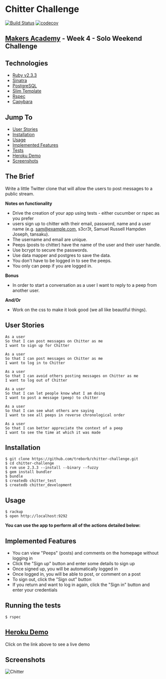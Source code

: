# Chitter Challenge

[![Build Status](https://travis-ci.org/treborb/chitter-challenge.svg?branch=master)](https://travis-ci.org/treborb/chitter-challenge)
[![codecov](https://codecov.io/gh/treborb/chitter-challenge/branch/master/graph/badge.svg)](https://codecov.io/gh/treborb/chitter-challenge)

## [Makers Academy](http://www.makersacademy.com) - Week 4 - Solo Weekend Challenge

## Technologies
* [Ruby v2.3.3](https://www.ruby-lang.org/en/)
* [Sinatra](http://www.sinatrarb.com/)
* [PostgreSQL](https://www.postgresql.org/)
* [Slim Template](http://slim-lang.com/)
* [Rspec](http://rspec.info/)
* [Capybara](https://github.com/teamcapybara/capybara)

## Jump To
* [User Stories](#user-stories)
* [Installation](#install)
* [Usage](#usage)
* [Implemented Features](#features)
* [Tests](#tests)
* [Heroku Demo](#demo)
* [Screenshots](#screenshots)

## The Brief

Write a little Twitter clone that will allow the users to post messages to a public stream.

**Notes on functionality**

* Drive the creation of your app using tests - either cucumber or rspec as you prefer
* users sign up to chitter with their email, password, name and a user name (e.g. sam@example.com, s3cr3t, Samuel Russell Hampden Joseph, tansaku).
* The username and email are unique.
* Peeps (posts to chitter) have the name of the user and their user handle.
* Use bcrypt to secure the passwords.
* Use data mapper and postgres to save the data.
* You don't have to be logged in to see the peeps.
* You only can peep if you are logged in.

**Bonus**

* In order to start a conversation as a user I want to reply to a peep from another user.

**And/Or**

* Work on the css to make it look good (we all like beautiful things).

## <a name="user-stories">User Stories</a>

```
As a user
So that I can post messages on Chitter as me
I want to sign up for Chitter

As a user
So that I can post messages on Chitter as me
I want to log in to Chitter

As a user
So that I can avoid others posting messages on Chitter as me
I want to log out of Chitter

As a user
So that I can let people know what I am doing
I want to post a message (peep) to chitter

As a user
So that I can see what others are saying
I want to see all peeps in reverse chronological order

As a user
So that I can better appreciate the context of a peep
I want to see the time at which it was made
```

## <a name="install">Installation</a>
```
$ git clone https://github.com/treborb/chitter-challenge.git
$ cd chitter-challenge
$ rvm use 2.3.3 --install --binary --fuzzy
$ gem install bundler
$ bundle
$ createdb chitter_test
$ createdb chitter_development
```
## <a name="usage">Usage</a>

```
$ rackup
$ open http://localhost:9292
```

**You can use the app to perform all of the actions detailed below:**

## <a name="features">Implemented Features</a>

* You can view "Peeps" (posts) and comments on the homepage without logging in
* Click the "Sign up" button and enter some details to sign up
* Once signed up, you will be automatically logged in
* Once logged in, you will be able to post, or comment on a post
* To sign out, click the "Sign out" button
* If you return and want to log in again, click the "Sign in" button and enter your credentials

## <a name="tests">Running the tests</a>
```
$ rspec
```

## <a name="demo">[Heroku Demo](https://robs-chitter.herokuapp.com/)</a>
Click on the link above to see a live demo

## <a name="screenshots">Screenshots</a>

![Chitter](https://d541d4157b28d9cb38c5-cf41a704c6c093350fcb8a1fb943b3e5.ssl.cf5.rackcdn.com/github-readme-images/chitter/screenshot.png)
